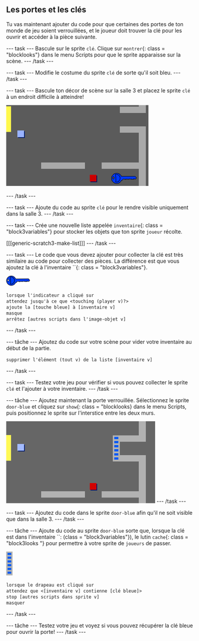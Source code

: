 ## Les portes et les clés

Tu vas maintenant ajouter du code pour que certaines des portes de ton monde de jeu soient verrouillées, et le joueur doit trouver la clé pour les ouvrir et accéder à la pièce suivante.

\--- task \--- Bascule sur le sprite `clé`. Clique sur `montrer`{: class = "blocklooks"} dans le menu Scripts pour que le sprite apparaisse sur la scène. \--- /task \---

\--- task \--- Modifie le costume du sprite `clé` de sorte qu'il soit bleu. \--- /task \---

\--- task \--- Bascule ton décor de scène sur la salle 3 et placez le sprite `clé` à un endroit difficile à atteindre!

![capture d'écran](images/world-key.png)

\--- /task \---

\--- task \--- Ajoute du code au sprite `clé` pour le rendre visible uniquement dans la salle 3. \--- /task \---

\--- task \--- Crée une nouvelle liste appelée `inventaire`{: class = "block3variables"} pour stocker les objets que ton sprite `joueur` récolte.

[[[generic-scratch3-make-list]]] \--- /task \---

\--- task \--- Le code que vous devez ajouter pour collecter la clé est très similaire au code pour collecter des pièces. La différence est que vous ajoutez la clé à l'inventaire ``{: class = "block3variables"}.

![clé](images/key.png)

```blocks3
lorsque l'indicateur a cliqué sur
attendez jusqu'à ce que <touching (player v)?>
ajoute la [touche bleue] à [inventaire v]
masque
arrêtez [autres scripts dans l'image-objet v]
```

\--- /task \---

\--- tâche \--- Ajoutez du code sur votre scène pour vider votre inventaire au début de la partie.

```blocks3
supprimer l'élément (tout v) de la liste [inventaire v]
```

\--- /task \---

\--- task \--- Testez votre jeu pour vérifier si vous pouvez collecter le sprite `clé` et l'ajouter à votre inventaire. \--- /task \---

\--- tâche \--- Ajoutez maintenant la porte verrouillée. Sélectionnez le sprite `door-blue` et cliquez sur `show`{: class = "blocklooks} dans le menu Scripts, puis positionnez le sprite sur l'interstice entre les deux murs.

![capture d'écran](images/world-door.png) \--- /task \---

\--- task \--- Ajoutez du code dans le sprite `door-blue` afin qu'il ne soit visible que dans la salle 3. \--- /task \---

\--- tâche \--- Ajoute du code au sprite `door-blue` sorte que, lorsque la clé est dans l'inventaire ``: (class = "block3variables"}), le lutin `cache`{: class = "block3looks "} pour permettre à votre sprite de `joueurs` de passer.

![porte](images/door.png)

```blocks3
lorsque le drapeau est cliqué sur
attendez que <[inventaire v] contienne [clé bleue]>
stop [autres scripts dans sprite v]
masquer
```

\--- /task \---

\--- tâche \--- Testez votre jeu et voyez si vous pouvez récupérer la clé bleue pour ouvrir la porte! \--- /task \---